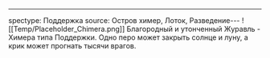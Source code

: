 ---
spectype: Поддержка
source: Остров химер, Лоток, Разведение---
![[Temp/Placeholder_Chimera.png]]
Благородный и утонченный Журавль - Химера типа Поддержки. Одно перо может закрыть солнце и луну, а крик может прогнать тысячи врагов.
